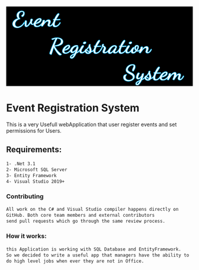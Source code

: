 ![Screenshot](event.png)

# Event Registration System
This is a very Usefull webApplication that user register events and set permissions for Users.
## **Requirements:** 
```
1- .Net 3.1
2- Microsoft SQL Server
3- Entity Framework
4- Visual Studio 2019+
```

### Contributing
```
All work on the C# and Visual Studio compiler happens directly on GitHub. Both core team members and external contributors 
send pull requests which go through the same review process.
```
### How it works:
```
this Application is working with SQL Database and EntityFramework.
So we decided to write a useful app that managers have the ability to do high level jobs when ever they are not in Office.
```
